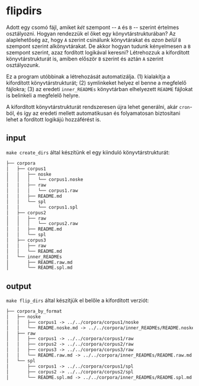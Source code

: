 
# flipdirs

Adott egy csomó fájl, amiket _két_ szempont -- `A` és `B` --
szerint értelmes osztályozni.
Hogyan rendezzük el őket egy könyvtárstrukturában?
Az alaplehetőség az, hogy `A` szerint csinálunk
könyvtárakat és _azon belül_ `B` szempont szerint alkönyvtárakat.
De akkor hogyan tudunk kényelmesen a `B` szempont szerint,
azaz fordított logikával keresni?
Létrehozzuk a kifordított könyvtárstrukturát is,
amiben először `B` szerint és aztán `A` szerint osztályozunk.

Ez a program utóbbinak a létrehozását automatizálja.
(1) kialakítja a kifordított könyvtárstrukturát;
(2) symlinkeket helyez el benne a megfelelő fájlokra;
(3) az eredeti `inner_READMEs` könyvtárban elhelyezett `README`
fájlokat is belinkeli a megfelelő helyre.

A kifordított könyvtárstrukturát rendszeresen újra lehet generálni,
akár `cron`-ból, és így az eredeti mellett
automatikusan és folyamatosan biztosítani lehet
a fordított logikájú hozzáférést is.

## input

`make create_dirs` által készítünk el egy kiinduló könyvtárstrukturát:

```txt
├── corpora
│   ├── corpus1
│   │   ├── noske
│   │   │   └── corpus1.noske
│   │   ├── raw
│   │   │   └── corpus1.raw
│   │   ├── README.md
│   │   └── spl
│   │       └── corpus1.spl
│   ├── corpus2
│   │   ├── raw
│   │   │   └── corpus2.raw
│   │   ├── README.md
│   │   └── spl
│   ├── corpus3
│   │   ├── raw
│   │   └── README.md
│   └── inner_READMEs
│       ├── README.raw.md
│       └── README.spl.md
```

## output

`make flip_dirs` által készítjük el belőle a kifordított verziót:

```txt
├── corpora_by_format
│   ├── noske
│   │   ├── corpus1 -> ../../corpora/corpus1/noske
│   │   └── README.noske.md -> ../../corpora/inner_READMEs/README.noske.md
│   ├── raw
│   │   ├── corpus1 -> ../../corpora/corpus1/raw
│   │   ├── corpus2 -> ../../corpora/corpus2/raw
│   │   ├── corpus3 -> ../../corpora/corpus3/raw
│   │   └── README.raw.md -> ../../corpora/inner_READMEs/README.raw.md
│   └── spl
│       ├── corpus1 -> ../../corpora/corpus1/spl
│       ├── corpus2 -> ../../corpora/corpus2/spl
│       └── README.spl.md -> ../../corpora/inner_READMEs/README.spl.md
```

